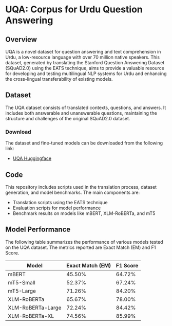 # UQA: Corpus for Urdu Question Answering

## Overview
UQA is a novel dataset for question answering and text comprehension in Urdu, a low-resource language with over 70 million native speakers. This dataset, generated by translating the Stanford Question Answering Dataset (SQuAD2.0) using the EATS technique, aims to provide a valuable resource for developing and testing multilingual NLP systems for Urdu and enhancing the cross-lingual transferability of existing models.

## Dataset
The UQA dataset consists of translated contexts, questions, and answers. It includes both answerable and unanswerable questions, maintaining the structure and challenges of the original SQuAD2.0 dataset.

### Download
The dataset and fine-tuned models can be downloaded from the following link:
- [UQA Huggingface](https://huggingface.co/uqa)

## Code
This repository includes scripts used in the translation process, dataset generation, and model benchmarks. The main components are:
- Translation scripts using the EATS technique
- Evaluation scripts for model performance
- Benchmark results on models like mBERT, XLM-RoBERTa, and mT5

## Model Performance

The following table summarizes the performance of various models tested on the UQA dataset. The metrics reported are Exact Match (EM) and F1 Score.

| Model           | Exact Match (EM) | F1 Score |
|-----------------|------------------|----------|
| mBERT           | 45.50%           | 64.72%   |
| mT5-Small       | 52.37%           | 67.24%   |
| mT5-Large       | 71.26%           | 84.20%   |
| XLM-RoBERTa     | 65.67%           | 78.00%   |
| XLM-RoBERTa-Large | 72.24%         | 84.42%   |
| XLM-RoBERTa-XL  | 74.56%           | 85.99%   |
